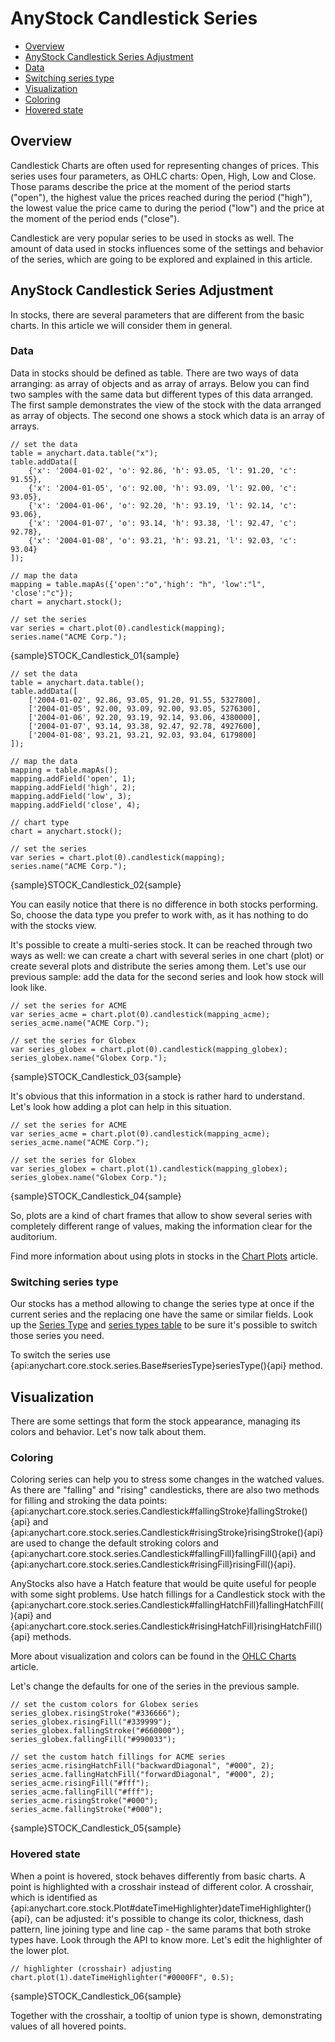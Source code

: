 # AnyStock Candlestick Series

* [Overview](#overview)
* [AnyStock Candlestick Series Adjustment](#anystock_candlestick_series_adjustment)
 * [Data](#data)
 * [Switching series type](#switching_series_type)
* [Visualization](#visualization)
 * [Coloring](#coloring)
 * [Hovered state](#hovered_state)

## Overview

Candlestick Charts are often used for representing changes of prices. This series uses four parameters, as OHLC charts: Open, High, Low and Close. Those params describe the price at the moment of the period starts ("open"), the highest value the prices reached during the period ("high"), the lowest value the price came to during the period ("low") and the price at the moment of the period ends ("close").

Candlestick are very popular series to be used in stocks as well. The amount of data used in stocks influences some of the settings and behavior of the series, which are going to be explored and explained in this article.

## AnyStock Candlestick Series Adjustment

In stocks, there are several parameters that are different from the basic charts. In this article we will consider them in general.

### Data

Data in stocks should be defined as table. There are two ways of data arranging: as array of objects and as array of arrays. Below you can find two samples with the same data but different types of this data arranged. The first sample demonstrates the view of the stock with the data arranged as array of objects. The second one shows a stock which data is an array of arrays.

```
// set the data
table = anychart.data.table("x");
table.addData([
    {'x': '2004-01-02', 'o': 92.86, 'h': 93.05, 'l': 91.20, 'c': 91.55},
    {'x': '2004-01-05', 'o': 92.00, 'h': 93.09, 'l': 92.00, 'c': 93.05},
    {'x': '2004-01-06', 'o': 92.20, 'h': 93.19, 'l': 92.14, 'c': 93.06},
    {'x': '2004-01-07', 'o': 93.14, 'h': 93.38, 'l': 92.47, 'c': 92.78},
    {'x': '2004-01-08', 'o': 93.21, 'h': 93.21, 'l': 92.03, 'c': 93.04}
]);
  
// map the data
mapping = table.mapAs({'open':"o",'high': "h", 'low':"l", 'close':"c"});
chart = anychart.stock();

// set the series
var series = chart.plot(0).candlestick(mapping);
series.name("ACME Corp.");
```

{sample}STOCK\_Candlestick\_01{sample}

```
// set the data
table = anychart.data.table();
table.addData([
    ['2004-01-02', 92.86, 93.05, 91.20, 91.55, 5327800],
    ['2004-01-05', 92.00, 93.09, 92.00, 93.05, 5276300],
    ['2004-01-06', 92.20, 93.19, 92.14, 93.06, 4380000],
    ['2004-01-07', 93.14, 93.38, 92.47, 92.78, 4927600],
    ['2004-01-08', 93.21, 93.21, 92.03, 93.04, 6179800]
]);
  
// map the data
mapping = table.mapAs();
mapping.addField('open', 1);
mapping.addField('high', 2);
mapping.addField('low', 3);
mapping.addField('close', 4);

// chart type
chart = anychart.stock();

// set the series
var series = chart.plot(0).candlestick(mapping);
series.name("ACME Corp.");
```

{sample}STOCK\_Candlestick\_02{sample}

You can easily notice that there is no difference in both stocks performing. So, choose the data type you prefer to work with, as it has nothing to do with the stocks view.

It's possible to create a multi-series stock. It can be reached through two ways as well: we can create a chart with several series in one chart (plot) or create several plots and distribute the series among them. Let's use our previous sample: add the data for the second series and look how stock will look like.

```
// set the series for ACME
var series_acme = chart.plot(0).candlestick(mapping_acme);
series_acme.name("ACME Corp.");

// set the series for Globex
var series_globex = chart.plot(0).candlestick(mapping_globex);
series_globex.name("Globex Corp.");
```

{sample}STOCK\_Candlestick\_03{sample}

It's obvious that this information in a stock is rather hard to understand. Let's look how adding a plot can help in this situation.

```
// set the series for ACME
var series_acme = chart.plot(0).candlestick(mapping_acme);
series_acme.name("ACME Corp.");

// set the series for Globex
var series_globex = chart.plot(1).candlestick(mapping_globex);
series_globex.name("Globex Corp.");
```

{sample}STOCK\_Candlestick\_04{sample}

So, plots are a kind of chart frames that allow to show several series with completely different range of values, making the information clear for the auditorium.  

Find more information about using plots in stocks in the [Chart Plots](../Chart_Plots) article.


### Switching series type

Our stocks has a method allowing to change the series type at once if the current series and the replacing one have the same or similar fields. Look up the [Series Type](Series_Type) and [series types table](Supported_Series#list_of_supported_series) to be sure it's possible to switch those series you need.

To switch the series use {api:anychart.core.stock.series.Base#seriesType}seriesType(){api} method.


## Visualization

There are some settings that form the stock appearance, managing its colors and behavior. Let's now talk about them.

### Coloring

Coloring series can help you to stress some changes in the watched values. As there are "falling" and "rising" candlesticks, there are also two methods for filling and stroking the data points: {api:anychart.core.stock.series.Candlestick#fallingStroke}fallingStroke(){api} and {api:anychart.core.stock.series.Candlestick#risingStroke}risingStroke(){api} are used to change the default stroking colors and {api:anychart.core.stock.series.Candlestick#fallingFill}fallingFill(){api} and {api:anychart.core.stock.series.Candlestick#risingFill}risingFill(){api}.

AnyStocks also have a Hatch feature that would be quite useful for people with some sight problems. Use hatch fillings for a Candlestick stock with the {api:anychart.core.stock.series.Candlestick#fallingHatchFill}fallingHatchFill(){api} and {api:anychart.core.stock.series.Candlestick#risingHatchFill}risingHatchFill(){api} methods.

More about visualization and colors can be found in the [OHLC Charts](../../Basic_Charts_Types/OHLC_Chart#visualization) article.

Let's change the defaults for one of the series in the previous sample.

```
// set the custom colors for Globex series
series_globex.risingStroke("#336666");
series_globex.risingFill("#339999");
series_globex.fallingStroke("#660000");
series_globex.fallingFill("#990033");

// set the custom hatch fillings for ACME series
series_acme.risingHatchFill("backwardDiagonal", "#000", 2);
series_acme.fallingHatchFill("forwardDiagonal", "#000", 2);
series_acme.risingFill("#fff");
series_acme.fallingFill("#fff");
series_acme.risingStroke("#000");
series_acme.fallingStroke("#000");
```

{sample}STOCK\_Candlestick\_05{sample}

### Hovered state

When a point is hovered, stock behaves differently from basic charts. A point is highlighted with a crosshair instead of different color. A crosshair, which is identified as {api:anychart.core.stock.Plot#dateTimeHighlighter}dateTimeHighlighter(){api}, can be adjusted: it's possible to change its color, thickness, dash pattern, line joining type and line cap - the same params that both stroke types have. Look through the API to know more. Let's edit the highlighter of the lower plot.

```
// highlighter (crosshair) adjusting
chart.plot(1).dateTimeHighlighter("#0000FF", 0.5);
```

{sample}STOCK\_Candlestick\_06{sample}

Together with the crosshair, a tooltip of union type is shown, demonstrating values of all hovered points. 
